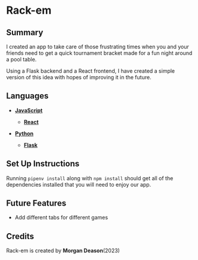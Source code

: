 # Rack-em


## Summary

I created an app to take care  of those frustrating times when you and your friends need to get a quick tournament bracket made for a fun night around a pool table.

Using a Flask backend and a React frontend, I have created a simple version of this idea with hopes of improving it in the future.

## Languages

* **[JavaScript](https://developer.mozilla.org/en-US/docs/Web/JavaScript)**
    * **[React](https://react.dev/)**

* **[Python]()**
    * **[Flask]()**

## Set Up Instructions

Running  ```pipenv install``` along with ```npm install``` should get all of the dependencies installed that you will need to enjoy our app.

## Future Features

- Add different tabs for different games

## Credits

Rack-em is created by **Morgan Deason**(2023)
